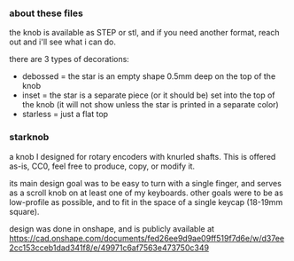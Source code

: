 ### about these files

the knob is available as STEP or stl, and if you need another format, reach out and i'll see what i can do.

there are 3 types of decorations:
- debossed = the star is an empty shape 0.5mm deep on the top of the knob
- inset = the star is a separate piece (or it should be) set into the top of the knob (it will not show unless the star is printed in a separate color)
- starless = just a flat top

### starknob
a knob I designed for rotary encoders with knurled shafts. This is offered as-is, CC0, feel free to produce, copy, or modify it.

its main design goal was to be easy to turn with a single finger, and serves as a scroll knob on at least one of my keyboards. other goals were to be as low-profile as possible, and to fit in the space of a single keycap (18-19mm square).

design was done in onshape, and is publicly available at https://cad.onshape.com/documents/fed26ee9d9ae09ff519f7d6e/w/d37ee2cc153cceb1dad341f8/e/49971c6af7563e473750c349
